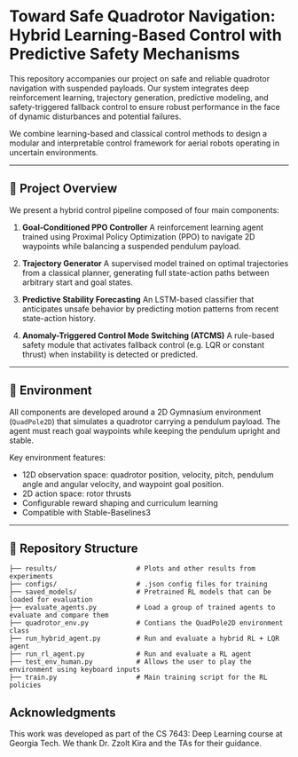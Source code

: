 # Toward Safe Quadrotor Navigation: Hybrid Learning-Based Control with Predictive Safety Mechanisms

This repository accompanies our project on safe and reliable quadrotor navigation with suspended payloads. Our system integrates deep reinforcement learning, trajectory generation, predictive modeling, and safety-triggered fallback control to ensure robust performance in the face of dynamic disturbances and potential failures.

We combine learning-based and classical control methods to design a modular and interpretable control framework for aerial robots operating in uncertain environments.

---

## 🧠 Project Overview

We present a hybrid control pipeline composed of four main components:

1. **Goal-Conditioned PPO Controller**
   A reinforcement learning agent trained using Proximal Policy Optimization (PPO) to navigate 2D waypoints while balancing a suspended pendulum payload.

2. **Trajectory Generator**
   A supervised model trained on optimal trajectories from a classical planner, generating full state-action paths between arbitrary start and goal states.

3. **Predictive Stability Forecasting**
   An LSTM-based classifier that anticipates unsafe behavior by predicting motion patterns from recent state-action history.

4. **Anomaly-Triggered Control Mode Switching (ATCMS)**
   A rule-based safety module that activates fallback control (e.g. LQR or constant thrust) when instability is detected or predicted.

---

## 🚁 Environment

All components are developed around a 2D Gymnasium environment (`QuadPole2D`) that simulates a quadrotor carrying a pendulum payload. The agent must reach goal waypoints while keeping the pendulum upright and stable.

Key environment features:

* 12D observation space: quadrotor position, velocity, pitch, pendulum angle and angular velocity, and waypoint goal position.
* 2D action space: rotor thrusts
* Configurable reward shaping and curriculum learning
* Compatible with Stable-Baselines3

---

## 📁 Repository Structure

```
├── results/                    # Plots and other results from experiments
├── configs/                    # .json config files for training
├── saved_models/               # Pretrained RL models that can be loaded for evaluation
├── evaluate_agents.py          # Load a group of trained agents to evaluate and compare them
├── quadrotor_env.py            # Contians the QuadPole2D environment class
├── run_hybrid_agent.py         # Run and evaluate a hybrid RL + LQR agent
├── run_rl_agent.py             # Run and evaluate a RL agent
├── test_env_human.py           # Allows the user to play the environment using keyboard inputs
├── train.py                    # Main training script for the RL policies
```

## Acknowledgments

This work was developed as part of the CS 7643: Deep Learning course at Georgia Tech. We thank Dr. Zzolt Kira and the TAs for their guidance.